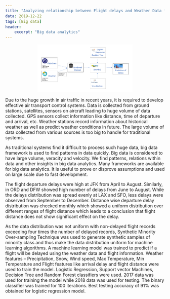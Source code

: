 ```yaml
---
title: "Analyzing relationship between Flight delays and Weather Data for different US airports"
data: 2019-12-22
tags: [Big data]
header:
    excerpt: "Big data analytics"
---
```

<p class="aligncenter">
    <img src="/images/flight_delays.png" width="300" height="150"/>
</p>

<style>
.aligncenter {
    text-align: center;
}
</style>

Due to the huge growth in air traffic in recent years, it is required to develop effective air transport control systems. Data is collected from ground stations, satellites, sensors on aircraft leading to huge volume of data collected. GPS sensors collect information like distance, time of departure and arrival, etc. Weather stations record information about historical weather as well as predict weather conditions in future. The large volume of data collected from various sources is too big to handle for traditional systems.

As traditional systems find it difficult to process such huge data, big data framework is used to find patterns in data quickly. Big data is considered to have large volume, veracity and velocity. We find patterns, relations within data and other insights in big data analytics. Many frameworks are available for big data analytics. It is useful to prove or disprove assumptions and used on large scale due to fast development.

The flight departure delays were high at JFK from April to August. Similarly, in ORD and DFW showed high number of delays from June to August. While the delays distribution was spread evenly at LAX and SFO, less delays were observed from September to December. Distance wise departure delay distribution was checked monthly which showed a uniform distribution over different ranges of flight distance which leads to a conclusion that flight distance does not show significant effect on the delay.       

As the data distribution was not uniform with non-delayed flight records exceeding four times the number of delayed records, Synthetic Minority Over-sampling Technique was used to generate synthetic samples of minority class and thus make the data distribution uniform for machine learning algorithms. A machine learning model was trained to predict if a flight will be delayed using the weather data and flight information. Weather features – Precipitation, Snow, Wind speed, Max Temperature, Min Temperature and Flight features like arrival delay and flight distance were used to train the model. Logistic Regression, Support vector Machines, Decision Tree and Random Forest classifiers were used.  2017 data was used for training the model while 2018 data was used for testing. The binary classifier was trained for 100 iterations. Best testing accuracy of 91% was obtained for logistic regression model.

<a href="https://github.com/asbudhkar/Spark--Flight-Delay-Analysis-and-Prediction">